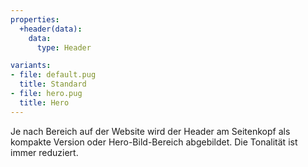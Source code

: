 ```yaml
---
properties:
  +header(data):
    data:
      type: Header

variants:
- file: default.pug
  title: Standard
- file: hero.pug
  title: Hero
---
```

Je nach Bereich auf der Website wird der Header am Seitenkopf als kompakte Version oder Hero-Bild-Bereich abgebildet.
Die Tonalität ist immer reduziert.
